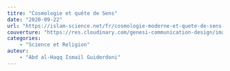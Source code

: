 ```yaml
---
titre: "Cosmologie et quête de Sens"
date: "2020-09-22"
url: "https://islam-science.net/fr/cosmologie-moderne-et-quete-de-sens-un-dialogue-sur-la-voie-de-la-connaissance-3525/"
couverture: "https://res.cloudinary.com/genesi-communication-design/image/upload/v1604579478/ihei/couvertures/1590700135_td92rp.png"
categories:
    - "Science et Religion"
auteur: 
	- "Abd al-Haqq Ismaïl Guiderdoni"
---
```

